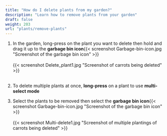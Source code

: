 ```yaml
---
title: "How do I delete plants from my garden?"
description: "Learn how to remove plants from your garden"
draft: false
weight: 203
url: "plants/remove-plants"
---
```


1. In the garden, long-press on the plant you want to delete then hold and drag it up to the **garbage bin icon**{{< screenshot Garbage-bin-icon.jpg "Screenshot of the garbage bin icon" >}}<br /><br />
{{< screenshot Delete_plant1.jpg "Screenshot of carrots being deleted" >}}<br /><br />
2. To delete multiple plants at once, **long-press** on a plant to use **multi-select mode**

3. Select the plants to be removed then select the **garbage bin icon**{{< screenshot Garbage-bin-icon.jpg "Screenshot of the garbage bin icon" >}}<br /><br />
{{< screenshot Multi-delete1.jpg "Screenshot of multiple plantings of carrots being deleted" >}}
